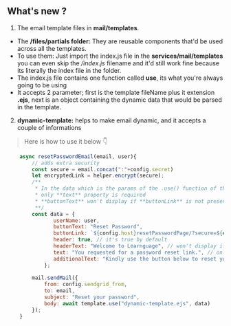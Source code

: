 <!-- CHANGES -->
##     What's new ?
1. The email template files in **mail/templates**.
* The **/files/partials folder:** They are reusable components that'd be used across all the templates.
* To use them: Just import the index.js file in the **services/mail/templates** you can even skip the */index.js* filename and it'd still work fine because its literally the index file in the folder.
* The index.js file contains one function called **use**, its what you're always going to be using
* It accepts 2 parameter; first is the template fileName plus it extension **.ejs**, next is an object containing the dynamic data that would be parsed in the template.

2. **dynamic-template:** helps to make email dynamic, and it accepts a couple of informations
> Here is how to use it below 👇
```javascript
	async resetPasswordEmail(email, user){
        // adds extra security
        const secure = email.concat(":"+config.secret) 
        let encryptedLink = helper.encrypt(secure);
        /**
         * In the data which is the params of the .use() function of the template
         * only **text** property is required
         * **buttonText** won't display if **buttonLink** is not present 
         **/
        const data = {
               userName: user,
               buttonText: "Reset Password",
               buttonLink: `${config.host}resetPasswordPage/?secure=${encryptedLink}`,
               header: true, // it's true by default
               headerText: "Welcome to Learnguage", // won't display if *header* is set to false
               text: "You requested for a password reset link.", // only this field is mandatory
               additionalText: "Kindly use the button below to reset your password.",
            };
            
        mail.sendMail({
            from: config.sendgrid_from,
            to: email,
            subject: "Reset your password",
            body: await template.use("dynamic-template.ejs", data)
        });
    }
```
